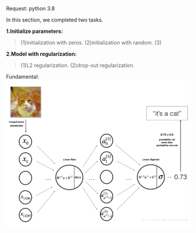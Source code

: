 Request:
  python 3.8
  
In this section, we completed two tasks.

__1.Initialize parameters:__
>(1)initialization with zeros.
>(2)initialization with random.
>(3)

__2.Model with regularization:__
>(1)L2 regularization.
>(2)drop-out regularization.

Fundamental:
![Alt text](https://raw.githubusercontent.com/IHNF262/DeepLearningPractice/main/1_4_BuildingYourDeepNeuralNetwork/images/1_1.png)
